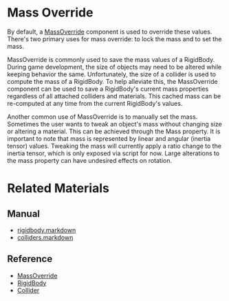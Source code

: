 # Mass Override

By default, a [MassOverride](https://github.com/PlasmaEngine/PlasmaDocs/tree/master/docs/C%2B%2B/code_reference/class_reference/massoverride.markdown) component is used to override these values. There's two primary uses for mass override: to lock the mass and to set the mass.

MassOverride is commonly used to save the mass values of a RigidBody. During game development, the size of objects may need to be altered while keeping behavior the same. Unfortunately, the size of a collider is used to compute the mass of a RigidBody. To help alleviate this, the MassOverride component can be used to save a RigidBody's current mass properties regardless of all attached colliders and materials. This cached mass can be re-computed at any time from the current RigidBody's values.

Another common use of MassOverride is to manually set the mass. Sometimes the user wants to tweak an object's mass without changing size or altering a material. This can be achieved through the Mass  property. It is important to note that mass is represented by linear and angular (inertia tensor) values. Tweaking the mass will currently apply a ratio change to the inertia tensor, which is only exposed via script for now. Large alterations to the mass property can have undesired effects on rotation.

# Related Materials
## Manual
- [rigidbody.markdown](https://plasmaengine.github.io/PlasmaDocs/Plasma1/Editor/physics/rigidbody.markdown)
- [colliders.markdown](https://plasmaengine.github.io/PlasmaDocs/Plasma1/Editor/physics/colliders.markdown)

## Reference
- [MassOverride](https://github.com/PlasmaEngine/PlasmaDocs/tree/master/docs/C%2B%2B/code_reference/class_reference/massoverride.markdown)
- [RigidBody](https://github.com/PlasmaEngine/PlasmaDocs/tree/master/docs/C%2B%2B/code_reference/class_reference/rigidbody.markdown)
- [Collider](https://github.com/PlasmaEngine/PlasmaDocs/tree/master/docs/C%2B%2B/code_reference/class_reference/collider.markdown) 

 